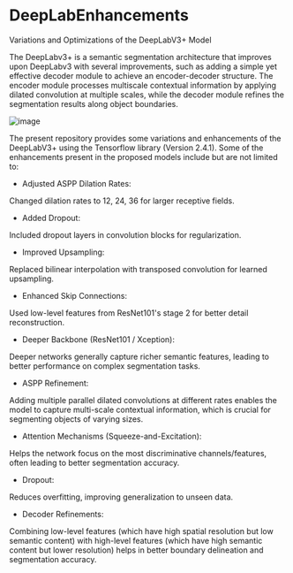 # DeepLabEnhancements
Variations and Optimizations of the DeepLabV3+ Model

The DeepLabv3+ is a semantic segmentation architecture that improves upon DeepLabv3 with several improvements, such as adding a simple yet effective decoder module to achieve an encoder-decoder structure. The encoder module processes multiscale contextual information by applying dilated convolution at multiple scales, while the decoder module refines the segmentation results along object boundaries.

![image](https://github.com/user-attachments/assets/e3ad07c9-40df-46e0-aa07-1c85efd0ce77)

The present repository provides some variations and enhancements of the DeepLabV3+ using the Tensorflow library (Version 2.4.1). Some of the enhancements present in the proposed models include but are not limited to:

* Adjusted ASPP Dilation Rates:

Changed dilation rates to 12, 24, 36 for larger receptive fields.

* Added Dropout:

Included dropout layers in convolution blocks for regularization.

* Improved Upsampling:

Replaced bilinear interpolation with transposed convolution for learned upsampling.

* Enhanced Skip Connections:

Used low-level features from ResNet101's stage 2 for better detail reconstruction.

* Deeper Backbone (ResNet101 / Xception):

Deeper networks generally capture richer semantic features, leading to better performance on complex segmentation tasks.

* ASPP Refinement:

Adding multiple parallel dilated convolutions at different rates enables the model to capture multi-scale contextual information, which is crucial for segmenting objects of varying sizes.

* Attention Mechanisms (Squeeze-and-Excitation):

Helps the network focus on the most discriminative channels/features, often leading to better segmentation accuracy.

* Dropout:

Reduces overfitting, improving generalization to unseen data.

* Decoder Refinements:

Combining low-level features (which have high spatial resolution but low semantic content) with high-level features (which have high semantic content but lower resolution) helps in better boundary delineation and segmentation accuracy.
